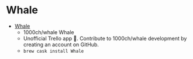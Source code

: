 # Whale
- [Whale](https://github.com/1000ch/whale)
  -  1000ch/whale Whale
  - Unofficial Trello app :whale:. Contribute to 1000ch/whale development by creating an account on GitHub.
  - `brew cask install Whale`
